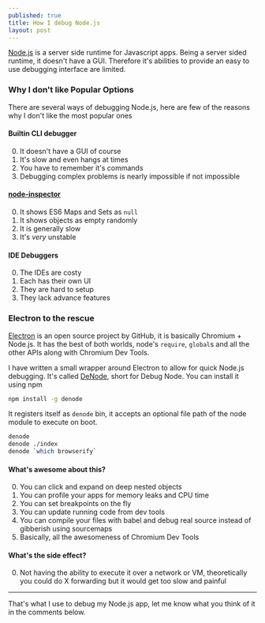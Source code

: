 ```yaml
---
published: true
title: How I debug Node.js
layout: post
---
```

[Node.js][] is a server side runtime for Javascript apps. Being a server sided runtime, it doesn't have a GUI. Therefore it's abilities to provide an easy to use debugging interface are limited.

### Why I don't like Popular Options

There are several ways of debugging Node.js, here are few of the reasons why I don't like the most popular ones

#### Builtin CLI debugger

0. It doesn't have a GUI of course
0. It's slow and even hangs at times
0. You have to remember it's commands
0. Debugging complex problems is nearly impossible if not impossible

#### [node-inspector][]

0. It shows ES6 Maps and Sets as `null`
0. It shows objects as empty randomly
0. It is generally slow
0. It's *very* unstable

#### IDE Debuggers

0. The IDEs are costy
0. Each has their own UI
0. They are hard to setup
0. They lack advance features

### Electron to the rescue

[Electron][] is an open source project by GitHub, it is basically Chromium + Node.js. It has the best of both worlds, node's `require`, `global`s and all the other APIs along with Chromium Dev Tools.

I have written a small wrapper around Electron to allow for quick Node.js debugging. It's called [DeNode], short for Debug Node.
You can install it using npm

```sh
npm install -g denode
```

It registers itself as `denode` bin, it accepts an optional file path of the node module to execute on boot.

```sh
denode
denode ./index
denode `which browserify`
```

#### What's awesome about this?

0. You can click and expand on deep nested objects
0. You can profile your apps for memory leaks and CPU time
0. You can set breakpoints on the fly
0. You can update running code from dev tools
0. You can compile your files with babel and debug real source instead of gibberish using sourcemaps
0. Basically, all the awesomeness of Chromium Dev Tools

#### What's the side effect?

0. Not having the ability to execute it over a network or VM, theoretically you could do X forwarding but it would get too slow and painful

---

That's what I use to debug my Node.js app, let me know what you think of it in the comments below.

[Node.js]:https://nodejs.org/en/
[node-inspector]:https://www.npmjs.com/package/node-inspector
[Electron]:http://electron.atom.io/
[DeNode]:https://github.com/steelbrain/denode
